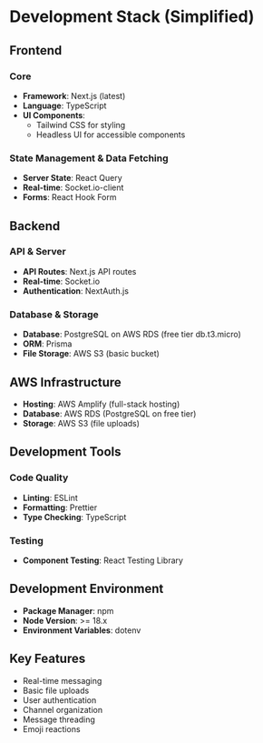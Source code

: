 # Development Stack (Simplified)

## Frontend
### Core
- **Framework**: Next.js (latest)
- **Language**: TypeScript
- **UI Components**: 
  - Tailwind CSS for styling
  - Headless UI for accessible components

### State Management & Data Fetching
- **Server State**: React Query
- **Real-time**: Socket.io-client
- **Forms**: React Hook Form

## Backend
### API & Server
- **API Routes**: Next.js API routes
- **Real-time**: Socket.io
- **Authentication**: NextAuth.js

### Database & Storage
- **Database**: PostgreSQL on AWS RDS (free tier db.t3.micro)
- **ORM**: Prisma
- **File Storage**: AWS S3 (basic bucket)

## AWS Infrastructure
- **Hosting**: AWS Amplify (full-stack hosting)
- **Database**: AWS RDS (PostgreSQL on free tier)
- **Storage**: AWS S3 (file uploads)

## Development Tools
### Code Quality
- **Linting**: ESLint
- **Formatting**: Prettier
- **Type Checking**: TypeScript

### Testing
- **Component Testing**: React Testing Library

## Development Environment
- **Package Manager**: npm
- **Node Version**: >= 18.x
- **Environment Variables**: dotenv

## Key Features
- Real-time messaging
- Basic file uploads
- User authentication
- Channel organization
- Message threading
- Emoji reactions